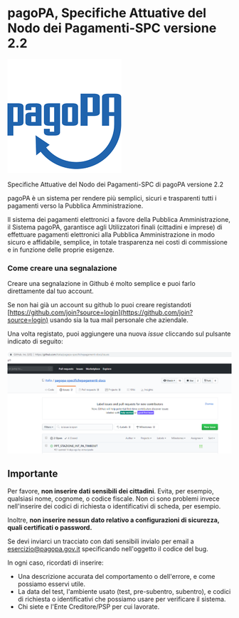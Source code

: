 ﻿# pagoPA, Specifiche Attuative del Nodo dei Pagamenti-SPC versione 2.2

![pagoPA](_docs/images/pagoPA.png)

Specifiche Attuative del Nodo dei Pagamenti-SPC di pagoPA versione 2.2


pagoPA è un sistema per rendere più semplici, sicuri e trasparenti tutti i pagamenti verso la Pubblica Amministrazione.

Il sistema dei pagamenti elettronici a favore della Pubblica Amministrazione, il Sistema pagoPA, garantisce agli Utilizzatori finali (cittadini e imprese) di effettuare pagamenti elettronici alla Pubblica Amministrazione in modo sicuro e affidabile, semplice, in totale trasparenza nei costi di commissione e in funzione delle proprie esigenze.


### Come creare una segnalazione

Creare una segnalazione in Github é molto semplice e puoi farlo direttamente dal tuo account.

Se non hai già un account su github lo puoi creare registandoti
[https://github.com/join?source=login](https://github.com/join?source=login) usando sia la tua mail personale che aziendale.

Una volta registato, puoi aggiungere una nuova _issue_ cliccando sul pulsante indicato di seguito:

![Issue list](_docs/images/issue.png)

## Importante
Per favore, **non inserire dati sensibili dei cittadini**. Evita, per esempio, qualsiasi nome, cognome, o codice fiscale. Non ci sono problemi invece nell'inserire dei codici di richiesta o identificativi di scheda, per esempio.

Inoltre, **non inserire nessun dato relativo a configurazioni di sicurezza, quali certificati o password.**

Se devi inviarci un tracciato con dati sensibili invialo per email a [esercizio@pagopa.gov.it](mailto:esercizio@pagopa.gov.it) specificando nell'oggetto il codice del bug.

In ogni caso, ricordati di inserire:

   * Una descrizione accurata del comportamento o dell'errore, e come possiamo esservi utile.
   * La data del test, l'ambiente usato (test, pre-subentro, subentro), e codici di richiesta
     o identificativi che possiamo usare per verificare il sistema.
   * Chi siete e l'Ente Creditore/PSP per cui lavorate.
